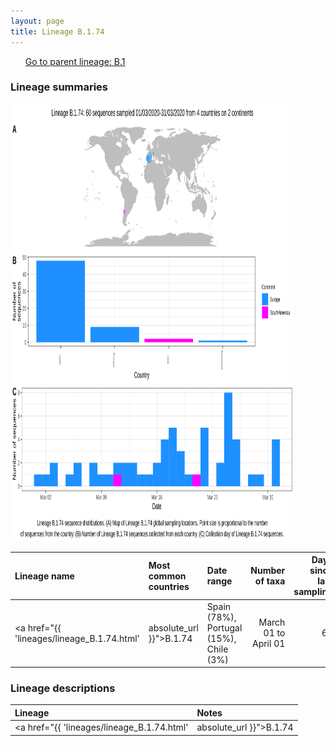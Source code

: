 ```yaml
---
layout: page
title: Lineage B.1.74
---
```




<p>
<ul class="actions small">
	 <a href="{{ 'lineages/lineage_B.1.html' | absolute_url }}" class="button special fit">Go to parent lineage: B.1</a>
</ul>
</p>
<h3> Lineage summaries</h3>

<img src="../assets/images/B.1.74.svg" alt="B.1.74 lineage summary figure" width="90%" height="700px" />


| Lineage name | Most common countries | Date range | Number of taxa |  Days since last sampling | Known Travel | Recall value |
|:-----|:-----|:-------|-------:|-------:|:---------|--------:|
| <a href="{{ 'lineages/lineage_B.1.74.html' | absolute_url }}">B.1.74</a> | Spain (78%), Portugal (15%), Chile (3%) | March 01 to April 01 | 60 | 125 |  | 0.923 |

<h3>Lineage descriptions</h3>

| Lineage | Notes |
|:-----|:-----|
| <a href="{{ 'lineages/lineage_B.1.74.html' | absolute_url }}">B.1.74</a> | Spanish lineage, with sequences from Portugal too. |

